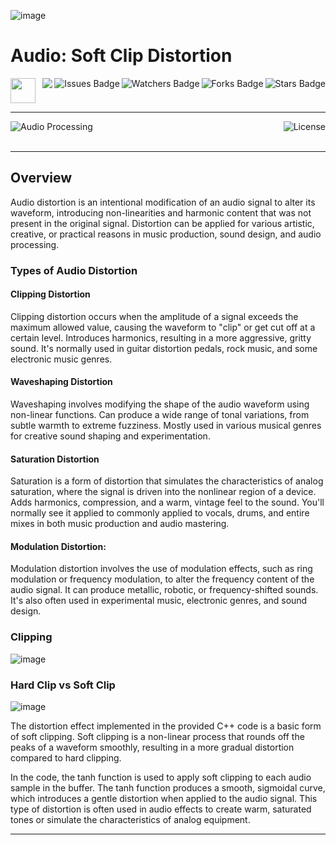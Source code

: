 ![image](https://github.com/JDSherbert/Audio-Soft-Clip-Distortion/assets/43964243/73ee52dc-d94a-47aa-882f-05fbca96f46d)

# Audio: Soft Clip Distortion

<!-- Header Start -->
<a href = "https://learn.microsoft.com/en-us/cpp/cpp-language"> <img height="40" img width="40" src="https://cdn.simpleicons.org/c++"> </a>
<img align="right" alt="Stars Badge" src="https://img.shields.io/github/stars/jdsherbert/Audio-Soft-Clip-Distortion?label=%E2%AD%90"/>
<img align="right" alt="Forks Badge" src="https://img.shields.io/github/forks/jdsherbert/Audio-Soft-Clip-Distortion?label=%F0%9F%8D%B4"/>
<img align="right" alt="Watchers Badge" src="https://img.shields.io/github/watchers/jdsherbert/Audio-Soft-Clip-Distortion?label=%F0%9F%91%81%EF%B8%8F"/>
<img align="right" alt="Issues Badge" src="https://img.shields.io/github/issues/jdsherbert/Audio-Soft-Clip-Distortion?label=%E2%9A%A0%EF%B8%8F"/>
<img align="right" src="https://hits.seeyoufarm.com/api/count/incr/badge.svg?url=https%3A%2F%2Fgithub.com%2FJDSherbert%2FAudio-Soft-Clip-Distortion%2Fhit-counter%2FREADME&count_bg=%2379C83D&title_bg=%23555555&labelColor=0E1128&title=🔍&style=for-the-badge">
<!-- Header End --> 

-----------------------------------------------------------------------

<a href=""> 
  <img align="left" alt="Audio Processing" src="https://img.shields.io/badge/Audio%20Processing-black?style=for-the-badge&logo=audacity&logoColor=white&color=black&labelColor=black"> </a>
  
<a href="https://choosealicense.com/licenses/mit/"> 
  <img align="right" alt="License" src="https://img.shields.io/badge/License%20:%20MIT-black?style=for-the-badge&logo=mit&logoColor=white&color=black&labelColor=black"> </a>
  
<br></br>

-----------------------------------------------------------------------
## Overview
Audio distortion is an intentional modification of an audio signal to alter its waveform, introducing non-linearities and harmonic content that was not present in the original signal. Distortion can be applied for various artistic, creative, or practical reasons in music production, sound design, and audio processing.

### Types of Audio Distortion

#### Clipping Distortion 
Clipping distortion occurs when the amplitude of a signal exceeds the maximum allowed value, causing the waveform to "clip" or get cut off at a certain level. Introduces harmonics, resulting in a more aggressive, gritty sound. It's normally used in guitar distortion pedals, rock music, and some electronic music genres.

#### Waveshaping Distortion
Waveshaping involves modifying the shape of the audio waveform using non-linear functions. Can produce a wide range of tonal variations, from subtle warmth to extreme fuzziness. Mostly used in various musical genres for creative sound shaping and experimentation.

#### Saturation Distortion
Saturation is a form of distortion that simulates the characteristics of analog saturation, where the signal is driven into the nonlinear region of a device. Adds harmonics, compression, and a warm, vintage feel to the sound. You'll normally see it applied to commonly applied to vocals, drums, and entire mixes in both music production and audio mastering.

#### Modulation Distortion:
Modulation distortion involves the use of modulation effects, such as ring modulation or frequency modulation, to alter the frequency content of the audio signal. It can produce metallic, robotic, or frequency-shifted sounds. It's also often used in experimental music, electronic genres, and sound design.

### Clipping

![image](https://github.com/JDSherbert/Audio-Soft-Clip-Distortion/assets/43964243/977b31c0-0aca-4114-a84d-8b31591b484f)


### Hard Clip vs Soft Clip

![image](https://github.com/JDSherbert/Audio-Soft-Clip-Distortion/assets/43964243/b16984dc-806c-4939-864e-a320b489be88)


The distortion effect implemented in the provided C++ code is a basic form of soft clipping. Soft clipping is a non-linear process that rounds off the peaks of a waveform smoothly, resulting in a more gradual distortion compared to hard clipping.

In the code, the tanh function is used to apply soft clipping to each audio sample in the buffer. The tanh function produces a smooth, sigmoidal curve, which introduces a gentle distortion when applied to the audio signal. This type of distortion is often used in audio effects to create warm, saturated tones or simulate the characteristics of analog equipment.



-----------------------------------------------------------------------


